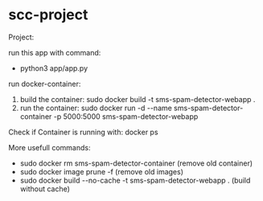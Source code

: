 # scc-project
Project:

run this app with command:
- python3 app/app.py

run docker-container:
1. build the container: sudo docker build -t sms-spam-detector-webapp .
2. run the container: sudo docker run -d --name sms-spam-detector-container -p 5000:5000 sms-spam-detector-webapp

Check if Container is running with: docker ps

More usefull commands:
- sudo docker rm sms-spam-detector-container (remove old container)
- sudo docker image prune -f (remove old images)
- sudo docker build --no-cache -t sms-spam-detector-webapp . (build without cache)